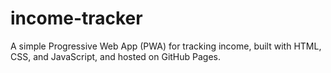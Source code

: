 # income-tracker
A simple Progressive Web App (PWA) for tracking income, built with HTML, CSS, and JavaScript, and hosted on GitHub Pages.
